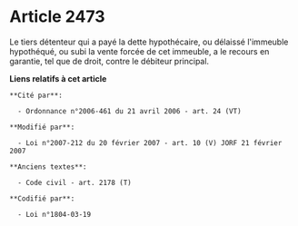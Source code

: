 # Article 2473

Le tiers détenteur qui a payé la dette hypothécaire, ou délaissé l'immeuble hypothéqué, ou subi la vente forcée de cet
immeuble, a le recours en garantie, tel que de droit, contre le débiteur principal.

**Liens relatifs à cet article**

	**Cité par**:

	  - Ordonnance n°2006-461 du 21 avril 2006 - art. 24 (VT)

	**Modifié par**:

	  - Loi n°2007-212 du 20 février 2007 - art. 10 (V) JORF 21 février 2007

	**Anciens textes**:

	  - Code civil - art. 2178 (T)

	**Codifié par**:

	  - Loi n°1804-03-19

